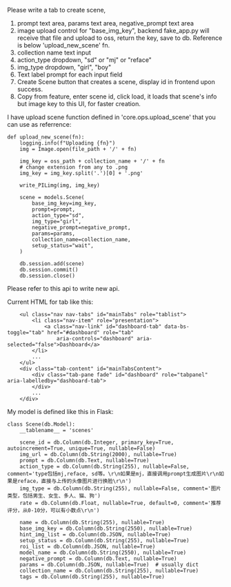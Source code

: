 Please write a tab to create scene, 
1. prompt text area, params text area, negative_prompt text area
2. image upload control for "base_img_key", backend fake_app.py will receive that file and upload to oss, return the key, save to db. Reference is below 'upload_new_scene' fn.
3. collection name text input
4. action_type dropdown, "sd" or "mj" or "reface"
5. img_type dropdown, "girl", "boy"
6. Text label prompt for each input field
7. Create Scene button that creates a scene, display id in frontend upon success.
8. Copy from feature, enter scene id, click load, it loads that scene's info but image key to this UI, for faster creation.


I have upload scene function defined in 'core.ops.upload_scene' that you can use as referrence: 
```
def upload_new_scene(fn):
    logging.info(f"Uploading {fn}")
    img = Image.open(file_path + '/' + fn)
    
    img_key = oss_path + collection_name + '/' + fn
    # change extension from any to .png
    img_key = img_key.split('.')[0] + '.png'

    write_PILimg(img, img_key)

    scene = models.Scene(
        base_img_key=img_key,
        prompt=prompt,
        action_type="sd",
        img_type="girl",
        negative_prompt=negative_prompt,
        params=params,
        collection_name=collection_name,
        setup_status="wait",
    )

    db.session.add(scene)
    db.session.commit()
    db.session.close()
```
Please refer to this api to write new api.

Current HTML for tab like this:

```
    <ul class="nav nav-tabs" id="mainTabs" role="tablist">
        <li class="nav-item" role="presentation">
            <a class="nav-link" id="dashboard-tab" data-bs-toggle="tab" href="#dashboard" role="tab"
                aria-controls="dashboard" aria-selected="false">Dashboard</a>
        </li>
        ...
    </ul>
    <div class="tab-content" id="mainTabsContent">
        <div class="tab-pane fade" id="dashboard" role="tabpanel" aria-labelledby="dashboard-tab">
        </div>
        ...
    </div>
```

My model is defined like this in Flask: 
```
class Scene(db.Model):
    __tablename__ = 'scenes'

    scene_id = db.Column(db.Integer, primary_key=True, autoincrement=True, unique=True, nullable=False)
    img_url = db.Column(db.String(2000), nullable=True)
    prompt = db.Column(db.Text, nullable=True)
    action_type = db.Column(db.String(255), nullable=False, comment='type包括mj,reface, sd等。\r\n如果是mj，直接调用prompt生成图片\r\n如果是reface，直接与上传的头像图片进行换脸\r\n')
    img_type = db.Column(db.String(255), nullable=False, comment='图片类型，包括男生、女生、多人、猫、狗')
    rate = db.Column(db.Float, nullable=True, default=0, comment='推荐评分，从0-10分，可以有小数点\r\n')
    
    name = db.Column(db.String(255), nullable=True)
    base_img_key = db.Column(db.String(2550), nullable=True)
    hint_img_list = db.Column(db.JSON, nullable=True)
    setup_status = db.Column(db.String(255), nullable=True)
    roi_list = db.Column(db.JSON, nullable=True)
    model_name = db.Column(db.String(2550), nullable=True)
    negative_prompt = db.Column(db.Text, nullable=True)
    params = db.Column(db.JSON, nullable=True)  # usually dict
    collection_name = db.Column(db.String(255), nullable=True)
    tags = db.Column(db.String(255), nullable=True)
    
```